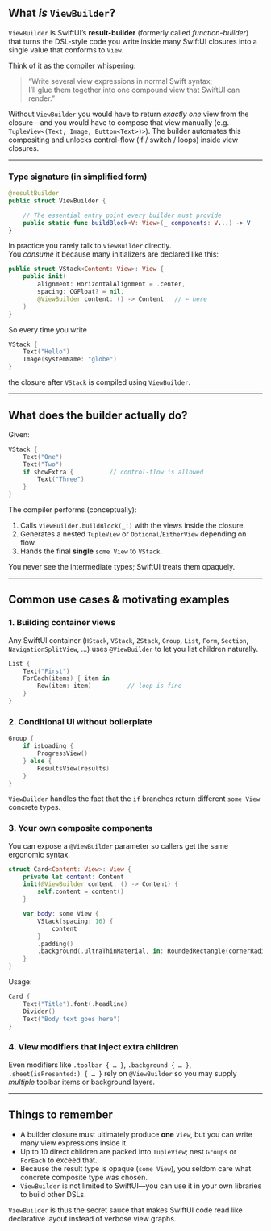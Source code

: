 ## What *is* `ViewBuilder`?

`ViewBuilder` is SwiftUI’s **result-builder** (formerly called *function-builder*) that turns the DSL-style code you write inside many SwiftUI closures into a single value that conforms to `View`.

Think of it as the compiler whispering:

> “Write several view expressions in normal Swift syntax;  
> I’ll glue them together into one compound view that SwiftUI can render.”

Without `ViewBuilder` you would have to return *exactly one* view from the closure—and you would have to compose that view manually (e.g. `TupleView<(Text, Image, Button<Text>)>`). The builder automates this compositing and unlocks control-flow (if / switch / loops) inside view closures.

---

### Type signature (in simplified form)

```swift
@resultBuilder
public struct ViewBuilder {

    // The essential entry point every builder must provide
    public static func buildBlock<V: View>(_ components: V...) -> V
}
```

In practice you rarely talk to `ViewBuilder` directly.  
You *consume* it because many initializers are declared like this:

```swift
public struct VStack<Content: View>: View {
    public init(
        alignment: HorizontalAlignment = .center,
        spacing: CGFloat? = nil,
        @ViewBuilder content: () -> Content   // ← here
    )
}
```

So every time you write

```swift
VStack {
    Text("Hello")
    Image(systemName: "globe")
}
```

the closure after `VStack` is compiled using `ViewBuilder`.

---

## What does the builder actually do?

Given:

```swift
VStack {
    Text("One")
    Text("Two")
    if showExtra {          // control-flow is allowed
        Text("Three")
    }
}
```

The compiler performs (conceptually):

1. Calls `ViewBuilder.buildBlock(_:)` with the views inside the closure.
2. Generates a nested `TupleView` or `Optional`/`EitherView` depending on flow.
3. Hands the final **single** `some View` to `VStack`.

You never see the intermediate types; SwiftUI treats them opaquely.

---

## Common use cases & motivating examples

### 1. Building container views

Any SwiftUI container (`HStack`, `VStack`, `ZStack`, `Group`, `List`, `Form`, `Section`, `NavigationSplitView`, …) uses `@ViewBuilder` to let you list children naturally.

```swift
List {
    Text("First")
    ForEach(items) { item in
        Row(item: item)          // loop is fine
    }
}
```

### 2. Conditional UI without boilerplate

```swift
Group {
    if isLoading {
        ProgressView()
    } else {
        ResultsView(results)
    }
}
```

`ViewBuilder` handles the fact that the `if` branches return different `some View` concrete types.

### 3. Your own composite components

You can expose a `@ViewBuilder` parameter so callers get the same ergonomic syntax.

```swift
struct Card<Content: View>: View {
    private let content: Content
    init(@ViewBuilder content: () -> Content) {
        self.content = content()
    }

    var body: some View {
        VStack(spacing: 16) {
            content
        }
        .padding()
        .background(.ultraThinMaterial, in: RoundedRectangle(cornerRadius: 12))
    }
}
```

Usage:

```swift
Card {
    Text("Title").font(.headline)
    Divider()
    Text("Body text goes here")
}
```

### 4. View modifiers that inject extra children

Even modifiers like `.toolbar { … }`, `.background { … }`, `.sheet(isPresented:) { … }` rely on `@ViewBuilder` so you may supply *multiple* toolbar items or background layers.

---

## Things to remember

* A builder closure must ultimately produce **one** `View`, but you can write many view expressions inside it.
* Up to 10 direct children are packed into `TupleView`; nest `Groups` or `ForEach` to exceed that.
* Because the result type is opaque (`some View`), you seldom care what concrete composite type was chosen.
* `ViewBuilder` is not limited to SwiftUI—you can use it in your own libraries to build other DSLs.

`ViewBuilder` is thus the secret sauce that makes SwiftUI code read like declarative layout instead of verbose view graphs.